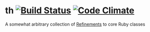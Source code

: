 th [![Build Status](https://travis-ci.org/hiremaga/th.png)](https://travis-ci.org/hiremaga/th) [![Code Climate](https://codeclimate.com/badge.png)](https://codeclimate.com/github/hiremaga/th)
==


A somewhat arbitrary collection of [Refinements](http://www.ruby-lang.org/en/news/2013/02/24/ruby-2-0-0-p0-is-released/) to core Ruby classes
